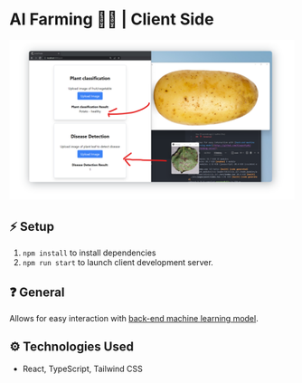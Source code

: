 # AI Farming 👩‍🌾 | Client Side

![Demonstration Screenshot](/demo.png?raw=true 'Demonstration')

## ⚡ Setup

1. `npm install` to install dependencies
2. `npm run start` to launch client development server.

## ❓ General

Allows for easy interaction with [back-end machine learning model](https://github.com/blueputty01/ai-farming-server).

## ⚙️ Technologies Used

- React, TypeScript, Tailwind CSS
